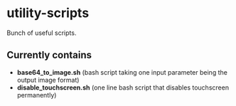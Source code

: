 # utility-scripts
Bunch of useful scripts.

## Currently contains
* **base64_to_image.sh** (bash script taking one input parameter being the output image format)
* **disable_touchscreen.sh** (one line bash script that disables touchscreen permanently)
